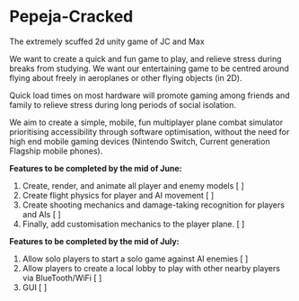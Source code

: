 # Pepeja-Cracked
The extremely scuffed 2d unity game of JC and Max

We want to create a quick and fun game to play, and relieve stress during breaks from studying. We want our entertaining game to be centred around flying about freely in aeroplanes or other flying objects (in 2D).

Quick load times on most hardware will promote gaming among friends and family to relieve stress during long periods of social isolation.

We aim to create a simple, mobile, fun multiplayer plane combat simulator prioritising accessibility through software optimisation, without the need for high end mobile gaming devices (Nintendo Switch, Current generation Flagship mobile phones).

__Features to be completed by the mid of June:__ 
1. Create, render, and animate all player and enemy models [ ]
2. Create flight physics for player and AI movement [ ] 
3. Create shooting mechanics and damage-taking recognition for players and AIs [ ] 
4. Finally, add customisation mechanics to the player plane. [ ]

__Features to be completed by the mid of July:__
1. Allow solo players to start a solo game against AI enemies [ ]
2. Allow players to create a local lobby to play with other nearby players via BlueTooth/WiFi [ ]
3. GUI [ ]
